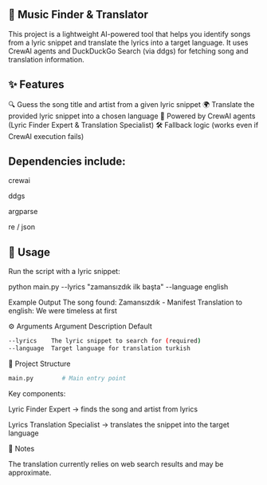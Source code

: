 ## 🎵 Music Finder & Translator

This project is a lightweight AI-powered tool that helps you identify songs from a lyric snippet and translate the lyrics into a target language.
It uses CrewAI agents and DuckDuckGo Search (via ddgs) for fetching song and translation information.

## ✨ Features

🔍 Guess the song title and artist from a given lyric snippet
🌍 Translate the provided lyric snippet into a chosen language
🤖 Powered by CrewAI agents (Lyric Finder Expert & Translation Specialist)
🛠 Fallback logic (works even if CrewAI execution fails)

## Dependencies include:

crewai

ddgs

argparse

re / json

## 🚀 Usage

Run the script with a lyric snippet:

python main.py --lyrics "zamansızdık ilk başta" --language english

Example Output
The song found: Zamansızdık - Manifest
Translation to english: We were timeless at first

⚙️ Arguments
Argument	Description	Default
```bash
--lyrics	The lyric snippet to search for	(required)
--language	Target language for translation	turkish
```

🧩 Project Structure
```bash
main.py        # Main entry point
```

Key components:

Lyric Finder Expert → finds the song and artist from lyrics

Lyrics Translation Specialist → translates the snippet into the target language

📌 Notes

The translation currently relies on web search results and may be approximate.
